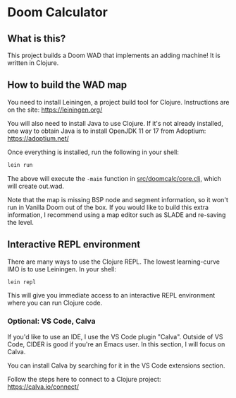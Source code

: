 # Doom Calculator

## What is this?

This project builds a Doom WAD that implements an adding machine! It is written in Clojure.


## How to build the WAD map

You need to install Leiningen, a project build tool for Clojure. Instructions are on the site: https://leiningen.org/

You will also need to install Java to use Clojure. If it's not already installed, one way to obtain Java is to install OpenJDK 11 or 17 from Adoptium: https://adoptium.net/

Once everything is installed, run the following in your shell:

```sh
lein run
```

The above will execute the `-main` function in [src/doomcalc/core.clj](src/doomcalc/core.clj), which will create out.wad.

Note that the map is missing BSP node and segment information, so it won't run in Vanilla Doom out of the box. If you would like to build this extra information, I recommend using a map editor such as SLADE and re-saving the level.

## Interactive REPL environment

There are many ways to use the Clojure REPL. The lowest learning-curve IMO is to use Leiningen. In your shell:

```sh
lein repl
```

This will give you immediate access to an interactive REPL environment where you can run Clojure code.

### Optional: VS Code, Calva

If you'd like to use an IDE, I use the VS Code plugin "Calva". Outside of VS Code, CIDER is good if you're an Emacs user. In this section, I will focus on Calva.

You can install Calva by searching for it in the VS Code extensions section.

Follow the steps here to connect to a Clojure project: https://calva.io/connect/
